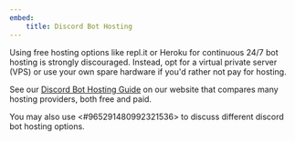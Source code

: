 ```yaml
---
embed:
    title: Discord Bot Hosting
---
```


Using free hosting options like repl.it or Heroku for continuous 24/7 bot hosting is strongly discouraged. 
Instead, opt for a virtual private server (VPS) or use your own spare hardware if you'd rather not pay for hosting.

See our [Discord Bot Hosting Guide](https://www.pythondiscord.com/pages/guides/python-guides/vps-services/) on our website that compares many hosting providers, both free and paid.

You may also use <#965291480992321536> to discuss different discord bot hosting options.
